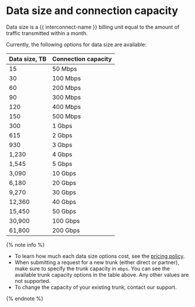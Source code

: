 # Data size and connection capacity

Data size is a {{ interconnect-name }} billing unit equal to the amount of traffic transmitted within a month.

Currently, the following options for data size are available:

Data size, TB | Connection capacity
---------------- | -------------------
15	             | 50 Mbps
30	             | 100 Mbps
60	             | 200 Mbps
90	             | 300 Mbps
120	             | 400 Mbps
150	             | 500 Mbps
300	             | 1 Gbps
615	             | 2 Gbps
930	             | 3 Gbps
1,230             | 4 Gbps
1,545             | 5 Gbps
3,090             | 10 Gbps
6,180             | 20 Gbps
9,270             | 30 Gbps
12,360            | 40 Gbps
15,450            | 50 Gbps
30,900            | 100 Gbps
61,800            | 200 Gbps

{% note info %}

* To learn how much each data size options cost, see the [pricing policy](../pricing.md).
* When submitting a request for a new trunk (either direct or partner), make sure to specify the trunk capacity in `mbps`. You can see the available trunk capacity options in the table above. Any other values are not supported.
* To change the capacity of your existing trunk, contact our support.

{% endnote %}

